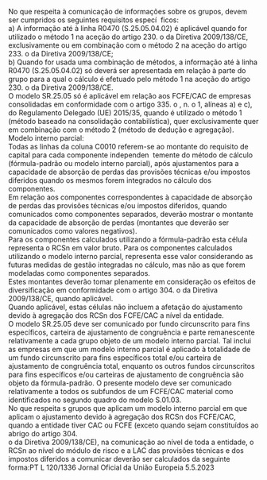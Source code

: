  
No que respeita à comunicação de informações sobre os grupos, devem ser cumpridos os seguintes requisitos especí ­
ficos:  
a) A informação até à linha R0470 (S.25.05.04.02) é aplicável quando for utilizado o método 1 na aceção do 
artigo 230.  o da Diretiva 2009/138/CE, exclusivamente ou em combinação com o método 2 na aceção do 
artigo 233.  o da Diretiva 2009/138/CE;  
b) Quando for usada uma combinação de métodos, a informação até à linha R0470 (S.25.05.04.02) só deverá ser 
apresentada em relação à parte do grupo para a qual o cálculo é efetuado pelo método 1 na aceção do artigo 230.  o 
da Diretiva 2009/138/CE.  
O modelo SR.25.05 só é aplicável em relação aos FCFE/CAC de empresas consolidadas em conformidade com o 
artigo 335.  o , n.  o 1, alíneas a) e c), do Regulamento Delegado (UE) 2015/35, quando é utilizado o método 1 (método 
baseado na consolidação contabilística), quer exclusivamente quer em combinação com o método 2 (método de dedução 
e agregação).  
Modelo interno parcial:  
Todas as linhas da coluna C0010 referem-se ao montante do requisito de capital para cada componente independen ­
temente do método de cálculo (fórmula-padrão ou modelo interno parcial), após ajustamentos para a capacidade de 
absorção de perdas das provisões técnicas e/ou impostos diferidos quando os mesmos forem integrados no cálculo dos 
componentes.  
Em relação aos componentes correspondentes à capacidade de absorção de perdas das provisões técnicas e/ou impostos 
diferidos, quando comunicados como componentes separados, deverão mostrar o montante da capacidade de absorção 
de perdas (montantes que deverão ser comunicados como valores negativos).  
Para os componentes calculados utilizando a fórmula-padrão esta célula representa o RCSn em valor bruto. Para os 
componentes calculados utilizando o modelo interno parcial, representa esse valor considerando as futuras medidas de 
gestão integradas no cálculo, mas não as que forem modeladas como componentes separados.  
Estes montantes deverão tomar plenamente em consideração os efeitos de diversificação em conformidade com o 
artigo 304.  o da Diretiva 2009/138/CE, quando aplicável.  
Quando aplicável, estas células não incluem a afetação do ajustamento devido à agregação dos RCSn dos FCFE/CAC a 
nível da entidade.  
O modelo SR.25.05 deve ser comunicado por fundo circunscrito para fins específicos, carteira de ajustamento de 
congruência e parte remanescente relativamente a cada grupo objeto de um modelo interno parcial. Tal inclui as 
empresas em que um modelo interno parcial é aplicado à totalidade de um fundo circunscrito para fins específicos 
total e/ou carteira de ajustamento de congruência total, enquanto os outros fundos circunscritos para fins específicos 
e/ou carteiras de ajustamento de congruência são objeto da fórmula-padrão. O presente modelo deve ser comunicado 
relativamente a todos os subfundos de um FCFE/CAC material como identificados no segundo quadro do modelo 
S.01.03.  
No que respeita s grupos que aplicam um modelo interno parcial em que aplicam o ajustamento devido à agregação dos 
RCSn dos FCFE/CAC, quando a entidade tiver CAC ou FCFE (exceto quando sejam constituídos ao abrigo do artigo 304.  
o da Diretiva 2009/138/CE), na comunicação ao nível de toda a entidade, o RCSn ao nível do módulo de risco e a LAC 
das provisões técnicas e dos impostos diferidos a comunicar deverão ser calculados da seguinte forma:PT  L 120/1336 Jornal Oficial da União Europeia 5.5.2023
